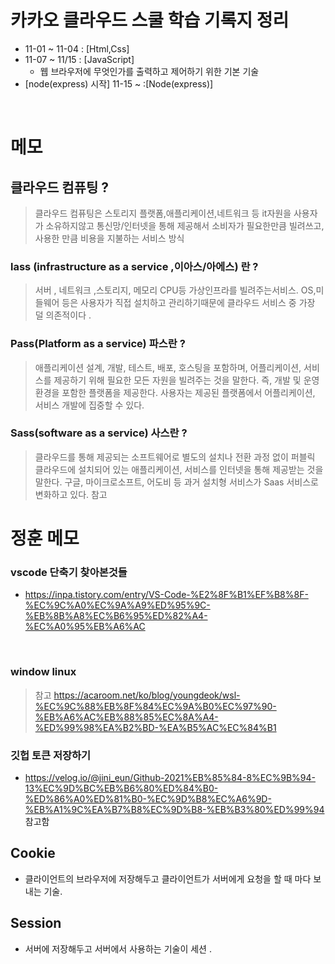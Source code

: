# 카카오 클라우드 스쿨 학습 기록지 정리

- 11-01 ~ 11-04 : [Html,Css]
- 11-07 ~ 11/15 : [JavaScript]
    - 웹 브라우저에 무엇인가를 출력하고 제어하기 위한 기본 기술
- [node(express) 시작] 11-15 ~ :[Node(express)]
<br/>




# 메모 


## 클라우드 컴퓨팅 ?
> 클라우드 컴퓨팅은 스토리지 플랫폼,애플리케이션,네트워크 등 it자원을 사용자가 소유하지않고 통신망/인터넷을 통해 제공해서 소비자가 필요한만큼 빌려쓰고, 사용한 만큼 비용을 지불하는 서비스 방식

### lass (infrastructure as a service ,이아스/아에스) 란 ?
> 서버 , 네트워크 ,스토리지, 메모리 CPU등 가상인프라를 빌려주는서비스. OS,미들웨어 등은 사용자가 직접 설치하고 관리하기때문에 클라우드 서비스 중 가장 덜 의존적이다 .

### Pass(Platform as a service) 파스란 ?
> 애플리케이션 설계, 개발, 테스트, 배포, 호스팅을 포함하며, 어플리케이션, 서비스를 제공하기 위해 필요한 모든 자원을 빌려주는 것을 말한다. 즉, 개발 및 운영 환경을 포함한 플랫폼을 제공한다. 사용자는 제공된 플랫폼에서 어플리케이션, 서비스 개발에 집중할 수 있다. 


### Sass(software as a service) 사스란 ?
> 클라우드를 통해 제공되는 소프트웨어로 별도의 설치나 전환 과정 없이 퍼블릭 클라우드에 설치되어 있는 애플리케이션, 서비스를 인터넷을 통해 제공받는 것을 말한다. 구글, 마이크로소프트, 어도비 등 과거 설치형 서비스가 Saas 서비스로 변화하고 있다. 참고

# 정훈 메모 

### vscode 단축기 찾아본것들 
- https://inpa.tistory.com/entry/VS-Code-%E2%8F%B1%EF%B8%8F-%EC%9C%A0%EC%9A%A9%ED%95%9C-%EB%8B%A8%EC%B6%95%ED%82%A4-%EC%A0%95%EB%A6%AC

<br/>

### window linux 
> 참고 https://acaroom.net/ko/blog/youngdeok/wsl-%EC%9C%88%EB%8F%84%EC%9A%B0%EC%97%90-%EB%A6%AC%EB%88%85%EC%8A%A4-%ED%99%98%EA%B2%BD-%EA%B5%AC%EC%84%B1

### 깃헙 토큰 저장하기 
- https://velog.io/@jini_eun/Github-2021%EB%85%84-8%EC%9B%94-13%EC%9D%BC%EB%B6%80%ED%84%B0-%ED%86%A0%ED%81%B0-%EC%9D%B8%EC%A6%9D-%EB%A1%9C%EA%B7%B8%EC%9D%B8-%EB%B3%80%ED%99%94 참고함


## Cookie 

- 클라이언트의 브라우저에 저장해두고 클라이언트가 서버에게 요청을 할 때 마다 보내는 기술.

## Session

- 서버에 저장해두고 서버에서 사용하는 기술이 세션 .

